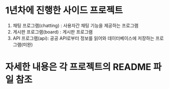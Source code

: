 # 1년차에 진행한 사이드 프로젝트
 1. 채팅 프로그램(chatting) : 사용자간 채팅 기능을 제공하는 프로그램
 2. 게시판 프로그램(board) : 게시판 프로그램
 3. API 프로그램(api): 공공 API로부터 정보를 읽어와 데이터베이스에 저장하는 프로그램(미완)

# 자세한 내용은 각 프로젝트의 README 파일 참조
   
    
